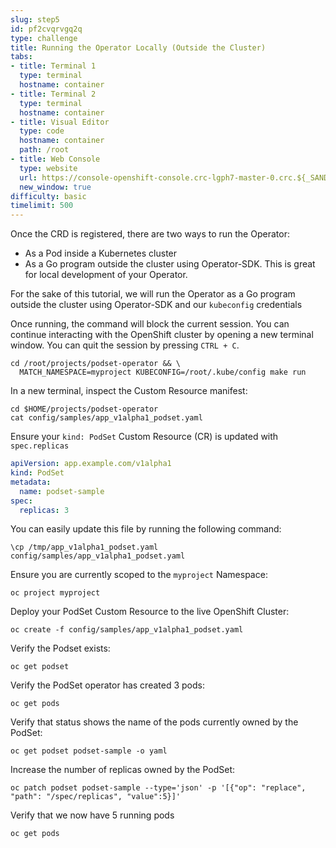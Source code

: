 ```yaml
---
slug: step5
id: pf2cvqrvgq2q
type: challenge
title: Running the Operator Locally (Outside the Cluster)
tabs:
- title: Terminal 1
  type: terminal
  hostname: container
- title: Terminal 2
  type: terminal
  hostname: container
- title: Visual Editor
  type: code
  hostname: container
  path: /root
- title: Web Console
  type: website
  url: https://console-openshift-console.crc-lgph7-master-0.crc.${_SANDBOX_ID}.instruqt.io
  new_window: true
difficulty: basic
timelimit: 500
---
```

Once the CRD is registered, there are two ways to run the Operator:

* As a Pod inside a Kubernetes cluster
* As a Go program outside the cluster using Operator-SDK. This is great for local development of your Operator.

For the sake of this tutorial, we will run the Operator as a Go program outside the cluster using Operator-SDK and our `kubeconfig` credentials

Once running, the command will block the current session. You can continue interacting with the OpenShift cluster by opening a new terminal window. You can quit the session by pressing `CTRL + C`.

```
cd /root/projects/podset-operator && \
  MATCH_NAMESPACE=myproject KUBECONFIG=/root/.kube/config make run
```

In a new terminal, inspect the Custom Resource manifest:

```
cd $HOME/projects/podset-operator
cat config/samples/app_v1alpha1_podset.yaml
```

Ensure your `kind: PodSet` Custom Resource (CR) is updated with `spec.replicas`

```yaml
apiVersion: app.example.com/v1alpha1
kind: PodSet
metadata:
  name: podset-sample
spec:
  replicas: 3
```

You can easily update this file by running the following command:

```
\cp /tmp/app_v1alpha1_podset.yaml config/samples/app_v1alpha1_podset.yaml
```

Ensure you are currently scoped to the `myproject` Namespace:

```
oc project myproject
```

Deploy your PodSet Custom Resource to the live OpenShift Cluster:

```
oc create -f config/samples/app_v1alpha1_podset.yaml
```

Verify the Podset exists:

```
oc get podset
```

Verify the PodSet operator has created 3 pods:

```
oc get pods
```

Verify that status shows the name of the pods currently owned by the PodSet:

```
oc get podset podset-sample -o yaml
```

Increase the number of replicas owned by the PodSet:

```
oc patch podset podset-sample --type='json' -p '[{"op": "replace", "path": "/spec/replicas", "value":5}]'
```

Verify that we now have 5 running pods
```
oc get pods
```
